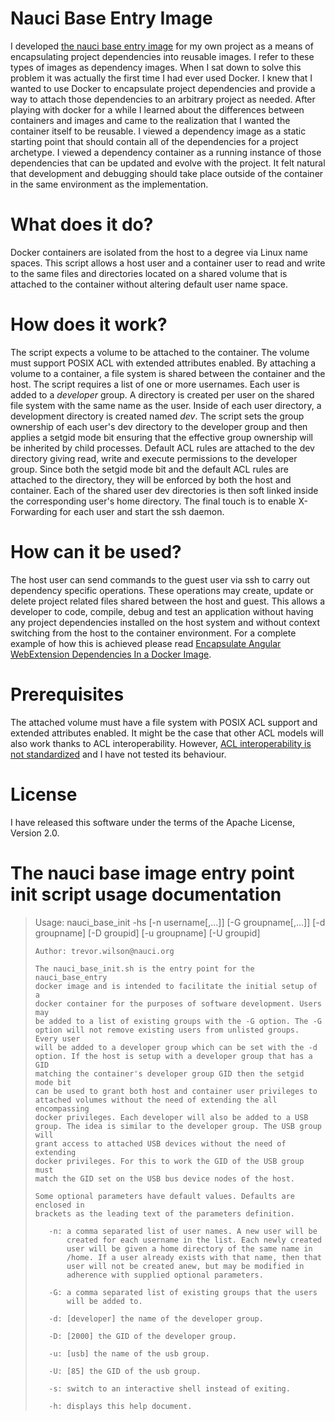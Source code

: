 
# Nauci Base Entry Image #
I developed [the nauci base entry image](https://hub.docker.com/r/nauci/nauci_base_entry/) for my own project as a means of encapsulating project dependencies into reusable images. I refer to these types of images as dependency images. When I sat down to solve this problem it was actually the first time I had ever used Docker. I knew that I wanted to use Docker to encapsulate project dependencies and provide a way to attach those dependencies to an arbitrary project as needed. After playing with docker for a while I learned about the differences between containers and images and came to the realization that I wanted the container itself to be reusable. I viewed a dependency image as a static starting point that should contain all of the dependencies for a project archetype. I viewed a dependency container as a running instance of those dependencies that can be updated and evolve with the project. It felt natural that development and debugging should take place outside of the container in the same environment as the implementation.

# What does it do? #
Docker containers are isolated from the host to a degree via Linux name spaces. This script allows a host user and a container user to read and write to the same files and directories located on a shared volume that is attached to the container without altering default user name space.

# How does it work? #
The script expects a volume to be attached to the container. The volume must support POSIX ACL with extended attributes enabled. By attaching a volume to a container, a file system is shared between the container and the host. The script requires a list of one or more usernames. Each user is added to a *developer* group. A directory is created per user on the shared file system with the same name as the user. Inside of each user directory, a development directory is created named *dev*. The script sets the group ownership of each user's dev directory to the developer group and then applies a setgid mode bit ensuring that the effective group ownership will be inherited by child processes. Default ACL rules are attached to the dev directory giving read, write and execute permissions to the developer group. Since both the setgid mode bit and the default ACL rules are attached to the directory, they will be enforced by both the host and container. Each of the shared user dev directories is then soft linked inside the corresponding user's home directory. The final touch is to enable X-Forwarding for each user and start the ssh daemon.

# How can it be used? #
The host user can send commands to the guest user via ssh to carry out dependency specific operations. These operations may create, update or delete project related files shared between the host and guest. This allows a developer to code, compile, debug and test an application without having any project dependencies installed on the host system and without context switching from the host to the container environment. For a complete example of how this is achieved please read [Encapsulate Angular WebExtension Dependencies In a Docker Image](https://bloggerbust.ca/post/encapsulate-angular-webextension-dependencies-in-a-docker-image/).

# Prerequisites #
The attached volume must have a file system with POSIX ACL support and extended attributes enabled. It might be the case that other ACL models will also work thanks to ACL interoperability. However, [ACL interoperability is not standardized](http://wiki.linux-nfs.org/wiki/index.php/ACLs#The%5FACL%5FInteroperability%5FProblem) and I have not tested its behaviour.

# License #
I have released this software under the terms of the Apache License, Version 2.0.

# The nauci base image entry point init script usage documentation #

> Usage: nauci_base_init -hs [-n username[,...]] [-G groupname[,...]]
>     [-d groupname] [-D groupid] [-u groupname] [-U groupid]
>
>     Author: trevor.wilson@nauci.org
>
>     The nauci_base_init.sh is the entry point for the nauci_base_entry
>     docker image and is intended to facilitate the initial setup of a
>     docker container for the purposes of software development. Users may
>     be added to a list of existing groups with the -G option. The -G
>     option will not remove existing users from unlisted groups. Every user
>     will be added to a developer group which can be set with the -d
>     option. If the host is setup with a developer group that has a GID
>     matching the container's developer group GID then the setgid mode bit
>     can be used to grant both host and container user privileges to
>     attached volumes without the need of extending the all encompassing
>     docker privileges. Each developer will also be added to a USB
>     group. The idea is similar to the developer group. The USB group will
>     grant access to attached USB devices without the need of extending
>     docker privileges. For this to work the GID of the USB group must
>     match the GID set on the USB bus device nodes of the host.
>
>     Some optional parameters have default values. Defaults are enclosed in
>     brackets as the leading text of the parameters definition.
>
>        -n: a comma separated list of user names. A new user will be
>            created for each username in the list. Each newly created
>            user will be given a home directory of the same name in
>            /home. If a user already exists with that name, then that
>            user will not be created anew, but may be modified in
>            adherence with supplied optional parameters.
>
>        -G: a comma separated list of existing groups that the users
>            will be added to.
>
>        -d: [developer] the name of the developer group.
>
>        -D: [2000] the GID of the developer group.
>
>        -u: [usb] the name of the usb group.
>
>        -U: [85] the GID of the usb group.
>
>        -s: switch to an interactive shell instead of exiting.
>
>        -h: displays this help document.
